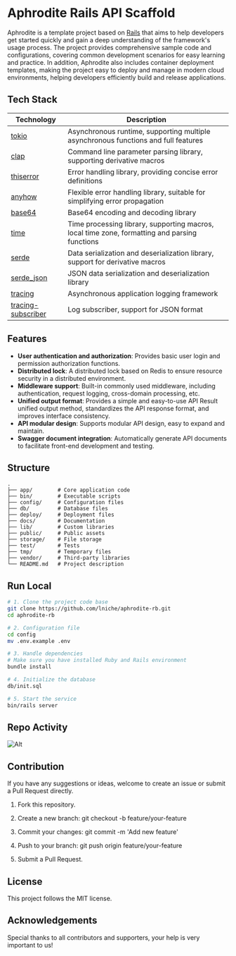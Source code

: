 # Aphrodite Rails API Scaffold

Aphrodite is a template project based on [Rails](https://rubyonrails.org) that aims to help developers get started quickly and gain a deep understanding of the framework's usage process. The project provides comprehensive sample code and configurations, covering common development scenarios for easy learning and practice. In addition, Aphrodite also includes container deployment templates, making the project easy to deploy and manage in modern cloud environments, helping developers efficiently build and release applications.

## Tech Stack

| Technology                                                | Description                                                                                   |
| --------------------------------------------------------- | --------------------------------------------------------------------------------------------- |
| [tokio](https://github.com/tokio-rs/tokio)                | Asynchronous runtime, supporting multiple asynchronous functions and full features            |
| [clap](https://github.com/clap-rs/clap)                   | Command line parameter parsing library, supporting derivative macros                          |
| [thiserror](https://github.com/dtolnay/thiserror)         | Error handling library, providing concise error definitions                                   |
| [anyhow](https://github.com/dtolnay/anyhow)               | Flexible error handling library, suitable for simplifying error propagation                   |
| [base64](https://crates.io/crates/base64)                 | Base64 encoding and decoding library                                                          |
| [time](https://crates.io/crates/time)                     | Time processing library, supporting macros, local time zone, formatting and parsing functions |
| [serde](https://serde.rs/)                                | Data serialization and deserialization library, support for derivative macros                 |
| [serde_json](https://crates.io/crates/serde_json)         | JSON data serialization and deserialization library                                           |
| [tracing](https://github.com/tokio-rs/tracing)            | Asynchronous application logging framework                                                    |
| [tracing-subscriber](https://github.com/tokio-rs/tracing) | Log subscriber, support for JSON format                                                       |

## Features

- **User authentication and authorization**: Provides basic user login and permission authorization functions.
- **Distributed lock**: A distributed lock based on Redis to ensure resource security in a distributed environment.
- **Middleware support**: Built-in commonly used middleware, including authentication, request logging, cross-domain processing, etc.
- **Unified output format**: Provides a simple and easy-to-use API Result unified output method, standardizes the API response format, and improves interface consistency.
- **API modular design**: Supports modular API design, easy to expand and maintain.
- **Swagger document integration**: Automatically generate API documents to facilitate front-end development and testing.

## Structure

```
.
├── app/        # Core application code
├── bin/        # Executable scripts
├── config/     # Configuration files
├── db/         # Database files
├── deploy/     # Deployment files
├── docs/       # Documentation
├── lib/        # Custom libraries
├── public/     # Public assets
├── storage/    # File storage
├── test/       # Tests
├── tmp/        # Temporary files
├── vendor/     # Third-party libraries
└── README.md   # Project description
```

## Run Local

```bash
# 1. Clone the project code base
git clone https://github.com/lniche/aphrodite-rb.git
cd aphrodite-rb

# 2. Configuration file
cd config
mv .env.example .env

# 3. Handle dependencies
# Make sure you have installed Ruby and Rails environment
bundle install

# 4. Initialize the database
db/init.sql

# 5. Start the service
bin/rails server
```

## Repo Activity

![Alt](https://repobeats.axiom.co/api/embed/92f87152abeaf234940e0a4979ac2644ab05a54f.svg "Repobeats analytics image")

## Contribution

If you have any suggestions or ideas, welcome to create an issue or submit a Pull Request directly.

1. Fork this repository.

2. Create a new branch: git checkout -b feature/your-feature
3. Commit your changes: git commit -m 'Add new feature'

4. Push to your branch: git push origin feature/your-feature
5. Submit a Pull Request.

## License

This project follows the MIT license.

## Acknowledgements

Special thanks to all contributors and supporters, your help is very important to us!
